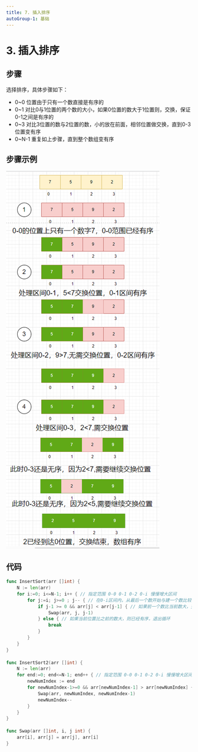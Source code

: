 ```yaml
---
title: 7. 插入排序
autoGroup-1: 基础
---
```


# 3. 插入排序

## 步骤

选择排序，具体步骤如下：

- 0~0 位置由于只有一个数直接是有序的
- 0~1 对比0与1位置的两个数的大小，如果0位置的数大于1位置则，交换，保证0-1之间是有序的
- 0~3 对比3位置的数与2位置的数，小的放在前面，相邻位置做交换，直到0-3位置变有序
- 0~N-1 重复如上步骤，直到整个数组变有序

## 步骤示例

![](/base_line_code03_insert_sort.assets/image-20230405150450180.png)


## 代码

```go
func InsertSort(arr []int) {
	N := len(arr)
	for i:=0; i<=N-1; i++ { // 指定范围 0-0 0-1 0-2 0-i 慢慢增大区间
		for j:=i; j>=0 ; j-- { // 在0-i区间内，从最后一个数开始与建一个数比较
			if j-1 >= 0 && arr[j] < arr[j-1] { // 如果前一个数比当前数大，交换位置，继续向前比较
				Swap(arr, j, j-1)
			} else { // 如果当前位置比之前的数大，则已经有序，退出循环
				break
			}
		}
	}
}

func InsertSort2(arr []int) {
	N := len(arr)
	for end:=0; end<=N-1; end++ { // 指定范围 0-0 0-1 0-2 0-i 慢慢增大区间
		newNumIndex := end
		for newNumIndex-1>=0 && arr[newNumIndex-1] > arr[newNumIndex] { // 在0-end区间内，从最后一个数开始与建一个数比较
			Swap(arr, newNumIndex, newNumIndex-1)
			newNumIndex--
		}
	}
}

func Swap(arr []int, i, j int) {
	arr[i], arr[j] = arr[j], arr[i]
}
```

